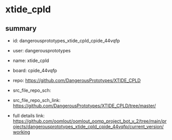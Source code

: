 # xtide_cpld
 
## summary 
* id: dangerousprototypes_xtide_cpld_cpide_44vqfp
* user: dangerousprototypes
* name: xtide_cpld
* board: cpide_44vqfp
* repo: https://github.com/DangerousPrototypes/XTIDE_CPLD



* src_file_repo_sch: 
* src_file_repo_sch_link: https://github.com/DangerousPrototypes/XTIDE_CPLD/tree/master/
* full details link: https://github.com/oomlout/oomlout_oomp_project_bot_v_2/tree/main/projects/dangerousprototypes_xtide_cpld_cpide_44vqfp/current_version/working  






